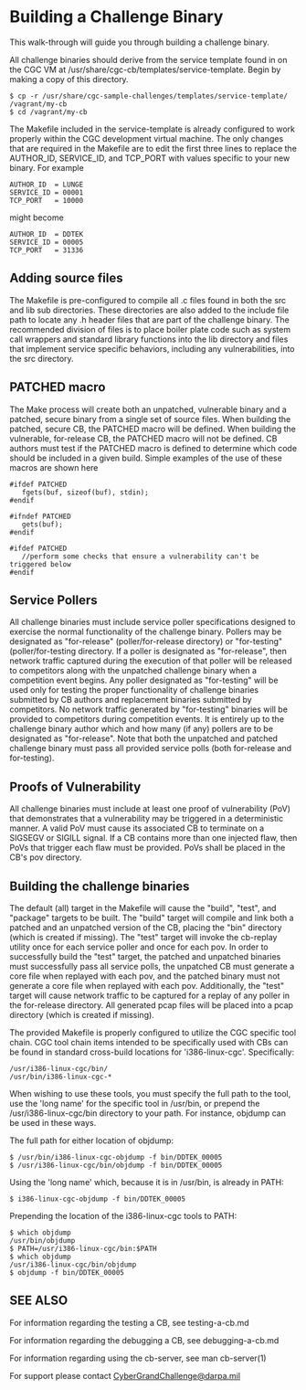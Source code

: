 # Building a Challenge Binary

This walk-through will guide you through building a challenge binary.  

All challenge binaries should derive from the service template found in on the CGC VM at /usr/share/cgc-cb/templates/service-template. Begin by making a copy of this directory.

	$ cp -r /usr/share/cgc-sample-challenges/templates/service-template/ /vagrant/my-cb
	$ cd /vagrant/my-cb

The Makefile included in the service-template is already configured to work properly within the CGC development virtual machine. The only changes that are required in the Makefile are to edit the first three lines to replace the AUTHOR_ID, SERVICE_ID, and TCP_PORT with values specific to your new binary. For example

    AUTHOR_ID  = LUNGE
    SERVICE_ID = 00001
    TCP_PORT   = 10000

might become

    AUTHOR_ID  = DDTEK
    SERVICE_ID = 00005
    TCP_PORT   = 31336

## Adding source files

The Makefile is pre-configured to compile all .c files found in both the src and lib sub directories. These directories are also added to the include file path to locate any .h header files that are part of the challenge binary. The recommended division of files is to place boiler plate code such as system call wrappers and standard library functions into the lib directory and files that implement service specific behaviors, including any vulnerabilities, into the src directory.

## PATCHED macro

The Make process will create both an unpatched, vulnerable binary and a patched, secure binary from a single set of source files.  When building the patched, secure CB, the PATCHED macro will be defined.  When building the vulnerable, for-release CB, the PATCHED macro will not be defined.  CB authors must test if the PATCHED macro is defined to determine which code should be included in a given build. Simple examples of the use of these macros are shown here

    #ifdef PATCHED
       fgets(buf, sizeof(buf), stdin);
    #endif

    #ifndef PATCHED
       gets(buf);
    #endif

    #ifdef PATCHED
       //perform some checks that ensure a vulnerability can't be triggered below
    #endif

## Service Pollers

All challenge binaries must include service poller specifications designed to exercise the normal functionality of the challenge binary. Pollers may be designated as "for-release" (poller/for-release directory) or "for-testing" (poller/for-testing directory. If a poller is designated as "for-release", then network traffic captured during the execution of that poller will be released to competitors along with the unpatched challenge binary when a competition event begins. Any poller designated as "for-testing" will be used only for testing the proper functionality of challenge binaries submitted by CB authors and replacement binaries submitted by competitors. No network traffic generated by "for-testing" binaries will be provided to competitors during competition events. It is entirely up to the challenge binary author which and how many (if any) pollers are to be designated as "for-release". Note that both the unpatched and patched challenge binary must pass all provided service polls (both for-release and for-testing). 

## Proofs of Vulnerability

All challenge binaries must include at least one proof of vulnerability (PoV) that demonstrates that a vulnerability may be triggered in a deterministic manner. A valid PoV must cause its associated CB to terminate on a SIGSEGV or SIGILL signal. If a CB contains more than one injected flaw, then PoVs that trigger each flaw must be provided. PoVs shall be placed in the CB's pov directory.

## Building the challenge binaries

The default (all) target in the Makefile will cause the "build", "test", and "package" targets to be built. The "build" target will compile and link both a patched and an unpatched version of the CB, placing the "bin" directory (which is created if missing). The "test" target will invoke the cb-replay utility once for each service poller and once for each pov. In order to successfully build the "test" target, the patched and unpatched binaries must successfully pass all service polls, the unpatched CB must generate a core file when replayed with each pov, and the patched binary must not generate a core file when replayed with each pov.  Additionally, the "test" target will cause network traffic to be captured for a replay of any poller in the for-release directory. All generated pcap files will be placed into a pcap directory (which is created if missing).

The provided Makefile is properly configured to utilize the CGC specific tool chain. CGC tool chain items intended to be specifically used with CBs can be found in standard cross-build locations for 'i386-linux-cgc'.  Specifically:

    /usr/i386-linux-cgc/bin/
    /usr/bin/i386-linux-cgc-*

When wishing to use these tools, you must specify the full path to the tool, use the 'long name' for the specific tool in /usr/bin, or prepend the /usr/i386-linux-cgc/bin directory to your path. For instance, objdump can be used in these ways.

The full path for either location of objdump:

    $ /usr/bin/i386-linux-cgc-objdump -f bin/DDTEK_00005
    $ /usr/i386-linux-cgc/bin/objdump -f bin/DDTEK_00005

Using the 'long name' which, because it is in /usr/bin, is already in PATH:

    $ i386-linux-cgc-objdump -f bin/DDTEK_00005

Prepending the location of the i386-linux-cgc tools to PATH:

    $ which objdump
    /usr/bin/objdump
    $ PATH=/usr/i386-linux-cgc/bin:$PATH
    $ which objdump
    /usr/i386-linux-cgc/bin/objdump
    $ objdump -f bin/DDTEK_00005

## SEE ALSO

For information regarding the testing a CB, see testing-a-cb.md

For information regarding the debugging a CB, see debugging-a-cb.md

For information regarding using the cb-server, see man cb-server(1)

For support please contact CyberGrandChallenge@darpa.mil
